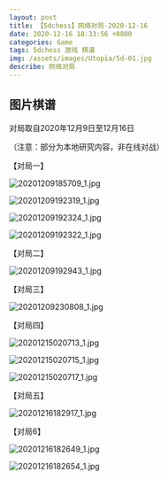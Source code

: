 ```yaml
---
layout: post
title: 【5dchess】网络对局-2020-12-16
date: 2020-12-16 18:33:56 +0800
categories: Game
tags: 5dchess 游戏 棋谱
img: /assets/images/Utopia/5d-01.jpg
describe: 网络对局
---
```


## 图片棋谱

对局取自2020年12月9日至12月16日

（注意：部分为本地研究内容，非在线对战）

【对局一】

![20201209185709_1.jpg](https://i.loli.net/2020/12/16/ZlOj9ArePKcIYfS.jpg)

![20201209192319_1.jpg](https://i.loli.net/2020/12/16/dJRLuClB1YzTANm.jpg)

![20201209192324_1.jpg](https://i.loli.net/2020/12/16/qCxtru5KDWkghiL.jpg)

![20201209192322_1.jpg](https://i.loli.net/2020/12/16/A1BvnFOUfKW5DdJ.jpg)

【对局二】

![20201209192943_1.jpg](https://i.loli.net/2020/12/16/E4o2NSxUjwWQpL8.jpg)

【对局三】

![20201209230808_1.jpg](https://i.loli.net/2020/12/16/1Gwxt4NsiJEW5SK.jpg)

【对局四】

![20201215020713_1.jpg](https://i.loli.net/2020/12/16/mAhpFVcveX2WrB9.jpg)

![20201215020715_1.jpg](https://i.loli.net/2020/12/16/FtXS7E2zB8qaQYU.jpg)

![20201215020717_1.jpg](https://i.loli.net/2020/12/16/vbTugAEkceWHMJU.jpg)

【对局五】

![20201216182917_1.jpg](https://i.loli.net/2020/12/16/4OkLK6c1NtT9ozm.jpg)

【对局6】

![20201216182649_1.jpg](https://i.loli.net/2020/12/16/w2S9mnsUJ6QaPt7.jpg)

![20201216182654_1.jpg](https://i.loli.net/2020/12/16/q5yX9zFM6gJIUC3.jpg)